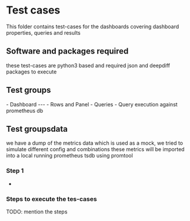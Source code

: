 # Test cases
This folder contains test-cases for the dashboards covering dashboard properties, queries and results

## Software and packages required
these test-cases are python3 based and required json and deepdiff packages to execute

## Test groups
<explain categories and list of each-case which are added>
- Dashboard
--- <mention test-case name and a brief one-liner>
- Rows and Panel
- Queries
- Query execution against prometheus db

## Test groupsdata
we have a dump of the metrics data which is used as a mock, we tried to simulate different config and combinations 
these metrics will be imported into a local running prometheus tsdb using promtool

### Step 1
- 

### Steps to execute the tes-cases
TODO: mention the steps
